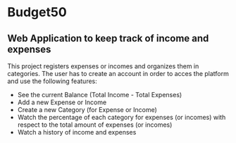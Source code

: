 # Budget50

## Web Application to keep track of income and expenses

This project registers expenses or incomes and organizes them in categories. The user has to create an account in order to acces the platform and use the following features:

* See the current Balance (Total Income - Total Expenses)
* Add a new Expense or Income
* Create a new Category (for Expense or Income)
* Watch the percentage of each category for expenses (or incomes) with respect to the total amount of expenses (or incomes)
* Watch a history of income and expenses
